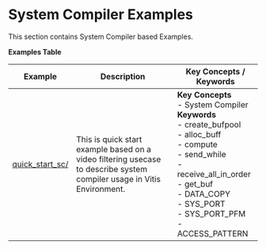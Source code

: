 System Compiler Examples
==================================
This section contains System Compiler based Examples.

 __Examples Table__ 

Example        | Description           | Key Concepts / Keywords 
---------------|-----------------------|-------------------------
[quick_start_sc/][]|This is quick start example based on a video filtering usecase to describe system compiler usage in Vitis Environment.|__Key__ __Concepts__<br> - System Compiler<br>__Keywords__<br> - create_bufpool<br> - alloc_buff<br> - compute<br> - send_while<br> - receive_all_in_order<br> - get_buf<br> - DATA_COPY<br> - SYS_PORT<br> - SYS_PORT_PFM<br> - ACCESS_PATTERN

[.]:.
[quick_start_sc/]:quick_start_sc/
